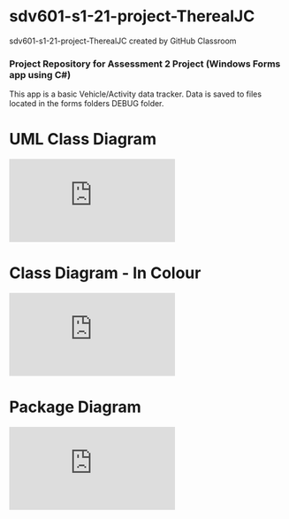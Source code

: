 # sdv601-s1-21-project-TherealJC
sdv601-s1-21-project-TherealJC created by GitHub Classroom

### Project Repository for Assessment 2 Project (Windows Forms app using C#)

This app is a basic Vehicle/Activity data tracker. Data is saved to files located in the forms folders DEBUG folder.

# UML Class Diagram

![UML Class Diagram](https://github.com/NMIT-GITHUB/sdv601-s1-21-project-TherealJC/blob/d58dc530132e928ccde2d31393652634cdd18e20/VehicleAppLibrary/Diagrams/SDV601%20Class%20Diagram%20-%20Black&White.pdf)

# Class Diagram - In Colour

![UML Class Diagram - Colour](https://github.com/NMIT-GITHUB/sdv601-s1-21-project-TherealJC/blob/43007cc0783a476b410814fe057fb1f7b68de06a/VehicleAppLibrary/Diagrams/SDV601%20Class%20Diagram%20-%20In%20Colour.pdf)

# Package Diagram

![Package Diagram](https://github.com/NMIT-GITHUB/sdv601-s1-21-project-TherealJC/blob/07a68897304166a75cbada4213e88eb118eec906/VehicleAppLibrary/Diagrams/SDV601%20Package%20Diagram.pdf)
